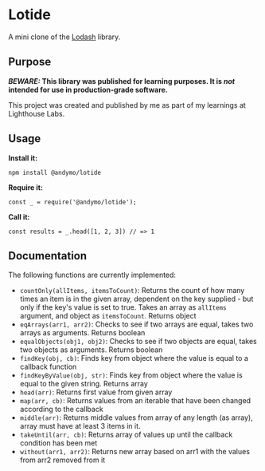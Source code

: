 # Lotide

A mini clone of the [Lodash](https://lodash.com) library.

## Purpose

**_BEWARE:_ This library was published for learning purposes. It is _not_ intended for use in production-grade software.**

This project was created and published by me as part of my learnings at Lighthouse Labs.

## Usage

**Install it:**

`npm install @andymo/lotide`

**Require it:**

`const _ = require('@andymo/lotide');`

**Call it:**

`const results = _.head([1, 2, 3]) // => 1`

## Documentation

The following functions are currently implemented:

- `countOnly(allItems, itemsToCount)`: Returns the count of how many times an item is in the given array, dependent on the key supplied - but only if the key's value is set to true. Takes an array as `allItems` argument, and object as `itemsToCount`. Returns object
- `eqArrays(arr1, arr2)`: Checks to see if two arrays are equal, takes two arrays as arguments. Returns boolean
- `equalObjects(obj1, obj2)`: Checks to see if two objects are equal, takes two objects as arguments. Returns boolean
- `findKey(obj, cb)`: Finds key from object where the value is equal to a callback function
- `findKeyByValue(obj, str)`: Finds key from object where the value is equal to the given string. Returns array
- `head(arr)`: Returns first value from given array
- `map(arr, cb)`: Returns values from an iterable that have been changed according to the callback
- `middle(arr)`: Returns middle values from array of any length (as array), array must have at least 3 items in it.
- `takeUntil(arr, cb)`: Returns array of values up until the callback condition has been met
- `without(arr1, arr2)`: Returns new array based on arr1 with the values from arr2 removed from it
